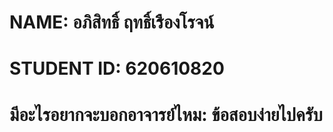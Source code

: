 # NAME: อภิสิทธิ์ ฤทธิ์เรืองโรจน์
# STUDENT ID: 620610820
# มีอะไรอยากจะบอกอาจารย์ไหม: ข้อสอบง่ายไปครับ
